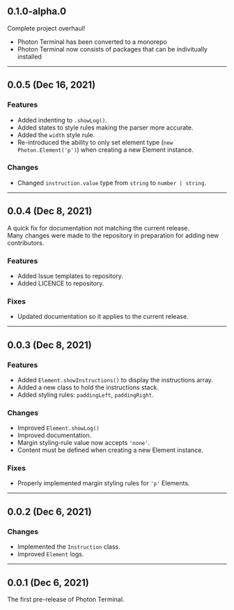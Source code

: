 ## 0.1.0-alpha.0

Complete project overhaul!

- Photon Terminal has been converted to a monorepo
- Photon Terminal now consists of packages that can be indivitually installed

---

## 0.0.5 (Dec 16, 2021)

### Features

- Added indenting to `.showLog()`.
- Added states to style rules making the parser more accurate.
- Added the `width` style rule.
- Re-introduced the ability to only set element type (`new Photon.Element('p')`) when creating a new Element instance.

### Changes

- Changed `instruction.value` type from `string` to `number | string`.

---

## 0.0.4 (Dec 8, 2021)

A quick fix for documentation not matching the current release.  
Many changes were made to the repository in preparation for adding new contributors.

### Features

- Added Issue templates to repository.
- Added LICENCE to repository.

### Fixes

- Updated documentation so it applies to the current release.

---

## 0.0.3 (Dec 8, 2021)

### Features

- Added `Element.showInstructions()` to display the instructions array.
- Added a new class to hold the instructions stack.
- Added styling rules: `paddingLeft`, `paddingRight`.

### Changes

- Improved `Element.showLog()`
- Improved documentation.
- Margin styling-rule value now accepts `'none'`.
- Content must be defined when creating a new Element instance.

### Fixes

- Properly implemented margin styling rules for `'p'` Elements.

---

## 0.0.2 (Dec 6, 2021)

### Changes

- Implemented the `Instruction` class.
- Improved `Element` logs.

---

## 0.0.1 (Dec 6, 2021)

The first pre-release of Photon Terminal.
